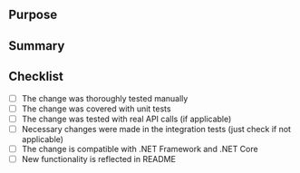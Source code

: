 ## Purpose

## Summary

## Checklist
- [ ] The change was thoroughly tested manually
- [ ] The change was covered with unit tests
- [ ] The change was tested with real API calls (if applicable)
- [ ] Necessary changes were made in the integration tests (just check if not applicable)
- [ ] The change is compatible with .NET Framework and .NET Core
- [ ] New functionality is reflected in README
